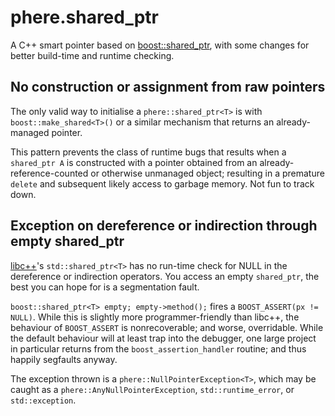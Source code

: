 phere.shared_ptr
================

A C++ smart pointer based on [boost::shared_ptr](http://www.boost.org/doc/libs/release/libs/smart_ptr/shared_ptr.htm), with some changes for better build-time and runtime checking.

No construction or assignment from raw pointers
----------------------------------------------

The only valid way to initialise a `phere::shared_ptr<T>` is with `boost::make_shared<T>()` or a similar mechanism that returns an already-managed pointer.

This pattern prevents the class of runtime bugs that results when a `shared_ptr A` is constructed with a pointer obtained from an already-reference-counted or otherwise unmanaged object; resulting in a premature `delete` and subsequent likely access to garbage memory.  Not fun to track down.


Exception on dereference or indirection through empty shared_ptr
----------------------------------------------------------------

[libc++](http://libcxx.llvm.org/)'s `std::shared_ptr<T>` has no run-time check for NULL in the dereference or indirection operators.  You access an empty `shared_ptr`, the best you can hope for is a segmentation fault.

`boost::shared_ptr<T> empty; empty->method();` fires a `BOOST_ASSERT(px != NULL)`.  While this is slightly more programmer-friendly than libc++, the behaviour of `BOOST_ASSERT` is nonrecoverable; and worse, overridable.  While the default behaviour will at least trap into the debugger, one large project in particular returns from the `boost_assertion_handler` routine; and thus happily segfaults anyway.

The exception thrown is a `phere::NullPointerException<T>`, which may be caught as a `phere::AnyNullPointerException`, `std::runtime_error`, or `std::exception`.
